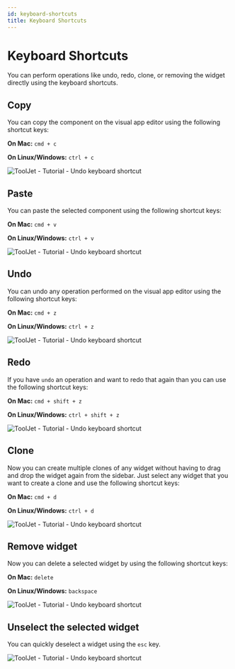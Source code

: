 ```yaml
---
id: keyboard-shortcuts
title: Keyboard Shortcuts
---
```


# Keyboard Shortcuts

You can perform operations like undo, redo, clone, or removing the widget directly using the keyboard shortcuts.

## Copy

You can copy the component  on the visual app editor using the following shortcut keys:

**On Mac:** `cmd + c`

**On Linux/Windows:** `ctrl + c`

<div style={{textAlign: 'center'}}>

![ToolJet - Tutorial - Undo keyboard shortcut](/img/tutorial/keyboard-shortcuts/Ctrl+C.gif)

</div>

## Paste

You can paste the selected component  using the following shortcut keys:

**On Mac:** `cmd + v`

**On Linux/Windows:** `ctrl + v`

<div style={{textAlign: 'center'}}>

![ToolJet - Tutorial - Undo keyboard shortcut](/img/tutorial/keyboard-shortcuts/Ctrl+V.gif)

</div>

## Undo

You can undo any operation performed on the visual app editor using the following shortcut keys:

**On Mac:** `cmd + z`

**On Linux/Windows:** `ctrl + z`

<div style={{textAlign: 'center'}}>

![ToolJet - Tutorial - Undo keyboard shortcut](/img/tutorial/keyboard-shortcuts/Ctrl+Z.gif)

</div>


## Redo

If you have `undo` an operation and want to redo that again than you can use the following shortcut keys:

**On Mac:** `cmd + shift + z`

**On Linux/Windows:** `ctrl + shift + z`

<div style={{textAlign: 'center'}}>

![ToolJet - Tutorial - Undo keyboard shortcut](/img/tutorial/keyboard-shortcuts/Ctrl+Shift+Z.gif)

</div>


## Clone

Now you can create multiple clones of any widget without having to drag and drop the widget again from the sidebar. Just select any widget that you want to create a clone and use the following shortcut keys:

**On Mac:** `cmd + d`

**On Linux/Windows:** `ctrl + d`

<div style={{textAlign: 'center'}}>

![ToolJet - Tutorial - Undo keyboard shortcut](/img/tutorial/keyboard-shortcuts/Ctrl+D.gif)

</div>


## Remove widget

Now you can delete a selected widget by using the following shortcut keys:

**On Mac:** `delete`

**On Linux/Windows:** `backspace`

<div style={{textAlign: 'center'}}>

![ToolJet - Tutorial - Undo keyboard shortcut](/img/tutorial/keyboard-shortcuts/bkspc.gif)

</div>


## Unselect the selected widget

You can quickly deselect a widget using the `esc` key.

<div style={{textAlign: 'center'}}>

![ToolJet - Tutorial - Undo keyboard shortcut](/img/tutorial/keyboard-shortcuts/esc.gif)

</div>
